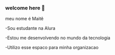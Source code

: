 ### welcome here 💜

 meu nome é Maitê 

 -Sou estudante na Alura
 
 -Estou me desenvolvendo no mundo da tecnologia
 
 -Utilizo esse espaco para minha organizacao
